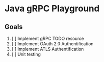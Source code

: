 # Java gRPC Playground

## Goals

1. [ ] Implement gRPC TODO resource
2. [ ] Implement OAuth 2.0 Authentification
3. [ ] Implement ATLS Authentification
4. [ ] Unit testing

